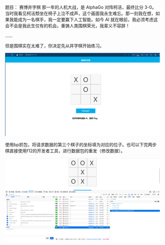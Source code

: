题目：
赛博井字棋
那一年的人机大战，是 AlphaGo 对阵柯洁，最终比分 3-0。当时我看见柯洁颓坐在椅子上泣不成声，这个画面我永生难忘。那一刻我在想，如果我能成为一名棋手，我一定要赢下人工智能。如今 AI 就在眼前，我必须考虑这会不会是我此生仅有的机会。重铸人类围棋荣光，我辈义不容辞！

……

但是围棋实在太难了，你决定先从井字棋开始练习。





![alt text](image-12.png)


使用bp抓包，将请求数据的第三个棋子的坐标填为对应的位子。也可以下完两步棋直接使用f12的开发者工具，进行数据包的重发（修改数据）。


![alt text](image-20231103143037278.png)